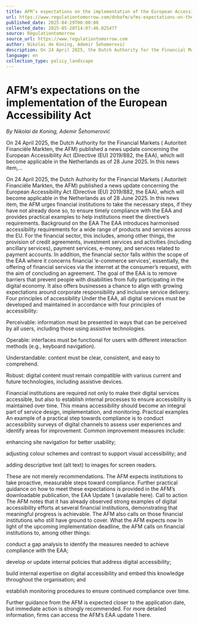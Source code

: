 ```yaml
---
title: AFM’s expectations on the implementation of the European Accessibility Act
url: https://www.regulationtomorrow.com/dnbafm/afms-expectations-on-the-implementation-of-the-european-accessibility-act/
published_date: 2025-04-29T00:00:00
collected_date: 2025-05-28T14:07:46.025477
source: Regulationtomorrow
source_url: https://www.regulationtomorrow.com
author: Nikolai de Koning, Ademir Šehomerović
description: On 24 April 2025, the Dutch Authority for the Financial Markets ( Autoriteit Financiële Markten, the AFM) published a news update concerning the European Accessibility Act (Directive (EU) 2019/882, the EAA), which will become applicable in the Netherlands as of 28 June 2025. In this news item,...
language: en
collection_type: policy_landscape
---
```


# AFM’s expectations on the implementation of the European Accessibility Act

*By Nikolai de Koning, Ademir Šehomerović*

On 24 April 2025, the Dutch Authority for the Financial Markets ( Autoriteit Financiële Markten, the AFM) published a news update concerning the European Accessibility Act (Directive (EU) 2019/882, the EAA), which will become applicable in the Netherlands as of 28 June 2025. In this news item,...

On 24 April 2025, the Dutch Authority for the Financial Markets ( Autoriteit Financiële Markten, the AFM) published a news update concerning the European Accessibility Act (Directive (EU) 2019/882, the EAA), which will become applicable in the Netherlands as of 28 June 2025. In this news item, the AFM urges financial institutions to take the necessary steps, if they have not already done so, to ensure timely compliance with the EAA and provides practical examples to help institutions meet the directive’s requirements. 
 Background on the EAA 
 The EAA introduces harmonised accessibility requirements for a wide range of products and services across the EU. For the financial sector, this includes, among other things, the provision of credit agreements, investment services and activities (including ancillary services), payment services, e-money, and services related to payment accounts. In addition, the financial sector falls within the scope of the EAA where it concerns financial ‘e-commerce services’, essentially, the offering of financial services via the internet at the consumer’s request, with the aim of concluding an agreement. The goal of the EAA is to remove barriers that prevent people with disabilities from fully participating in the digital economy. It also offers businesses a chance to align with growing expectations around corporate responsibility and inclusive service delivery. 
 Four principles of accessibility 
 Under the EAA, all digital services must be developed and maintained in accordance with four principles of accessibility: 
 
 Perceivable: information must be presented in ways that can be perceived by all users, including those using assistive technologies.

Operable: interfaces must be functional for users with different interaction methods (e.g., keyboard navigation).

Understandable: content must be clear, consistent, and easy to comprehend.

Robust: digital content must remain compatible with various current and future technologies, including assistive devices. 
 
 Financial institutions are required not only to make their digital services accessible, but also to establish internal processes to ensure accessibility is maintained over time. This means accessibility should become an integral part of service design, implementation, and monitoring. 
 Practical examples 
 An example of a practical step towards compliance is to conduct accessibility surveys of digital channels to assess user experiences and identify areas for improvement. Common improvement measures include: 
 
 enhancing site navigation for better usability;

adjusting colour schemes and contrast to support visual accessibility; and

adding descriptive text (alt text) to images for screen readers. 
 
 These are not merely recommendations. The AFM expects institutions to take proactive, measurable steps toward compliance. Further practical guidance on how to meet these expectations is provided in the AFM’s downloadable publication, the EAA Update 1 (available here). 
 Call to action 
 The AFM notes that it has already observed strong examples of digital accessibility efforts at several financial institutions, demonstrating that meaningful progress is achievable. The AFM also calls on those financial institutions who still have ground to cover. 
 What the AFM expects now 
 In light of the upcoming implementation deadline, the AFM calls on financial institutions to, among other things: 
 
 conduct a gap analysis to identify the measures needed to achieve compliance with the EAA;

develop or update internal policies that address digital accessibility;

build internal expertise on digital accessibility and embed this knowledge throughout the organisation; and

establish monitoring procedures to ensure continued compliance over time. 
 
 Further guidance from the AFM is expected closer to the application date, but immediate action is strongly recommended. For more detailed information, firms can access the AFM’s EAA update 1 here.